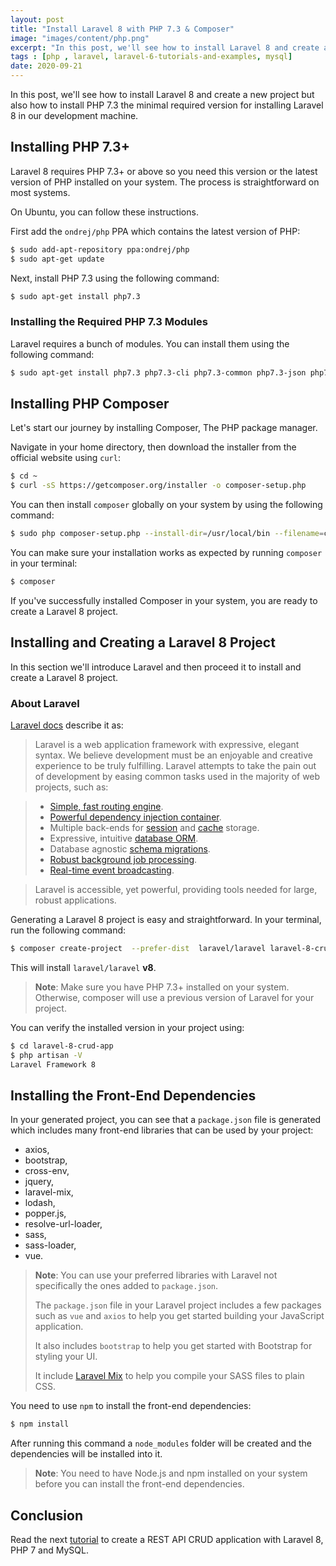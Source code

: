 ```yaml
---
layout: post
title: "Install Laravel 8 with PHP 7.3 & Composer"
image: "images/content/php.png"
excerpt: "In this post, we'll see how to install Laravel 8 and create a new project but also how to install PHP 7.3 the minimal required version for installing Laravel 8 in our development machine" 
tags : [php , laravel, laravel-6-tutorials-and-examples, mysql]
date: 2020-09-21
---
```


In this post, we'll see how to install Laravel 8 and create a new project but also how to install PHP 7.3 the minimal required version for installing Laravel 8 in our development machine.

## Installing PHP 7.3+

Laravel 8 requires PHP 7.3+ or above so you need this version or the latest version of PHP installed on your system. The process is straightforward on most systems.

On Ubuntu, you can follow these instructions.

First add the `ondrej/php` PPA which contains the latest version of PHP: 

```bash
$ sudo add-apt-repository ppa:ondrej/php
$ sudo apt-get update
```

Next, install PHP 7.3 using the following command:

```bash
$ sudo apt-get install php7.3
```

 
### Installing the Required PHP 7.3 Modules

Laravel requires a bunch of modules. You can install them using the following command:

```bash
$ sudo apt-get install php7.3 php7.3-cli php7.3-common php7.3-json php7.3-opcache php7.3-mysql php7.3-mbstring php7.3-mcrypt php7.3-zip php7.3-fpm php7.3-xml
```
 
## Installing PHP Composer

Let's start our journey by installing Composer, The PHP package manager.

Navigate in your home directory, then download the installer from the official website using  `curl`:

```bash
$ cd ~
$ curl -sS https://getcomposer.org/installer -o composer-setup.php
```

You can then install  `composer`  globally on your system by using the following command:

```bash
$ sudo php composer-setup.php --install-dir=/usr/local/bin --filename=composer
```

You can make sure your installation works as expected by running `composer` in your terminal:
 
```bash
$ composer
```

If you've successfully installed Composer in your system, you are ready to create a Laravel 8 project.

## Installing and Creating a Laravel 8 Project

In this section we'll introduce Laravel and then proceed it to install and create a Laravel 8 project. 

### About Laravel

[Laravel docs](https://packagist.org/packages/laravel/framework) describe it as:

>Laravel is a web application framework with expressive, elegant syntax. We believe development must be an enjoyable and creative experience to be truly fulfilling. Laravel attempts to take the pain out of development by easing common tasks used in the majority of web projects, such as:

>-   [Simple, fast routing engine](https://laravel.com/docs/routing).
>-   [Powerful dependency injection container](https://laravel.com/docs/container).
>-   Multiple back-ends for  [session](https://laravel.com/docs/session)  and  [cache](https://laravel.com/docs/cache)  storage.
>-   Expressive, intuitive  [database ORM](https://laravel.com/docs/eloquent).
>-   Database agnostic  [schema migrations](https://laravel.com/docs/migrations).
>-   [Robust background job processing](https://laravel.com/docs/queues).
>-   [Real-time event broadcasting](https://laravel.com/docs/broadcasting).

>Laravel is accessible, yet powerful, providing tools needed for large, robust applications.

Generating a Laravel 8 project is easy and straightforward. In your terminal, run the following command:

```bash
$ composer create-project  --prefer-dist  laravel/laravel laravel-8-crud-app 8
```

This will install `laravel/laravel` **v8**.

> **Note**: Make sure you have PHP 7.3+ installed on your system. Otherwise, composer will use a previous version of Laravel for your project.

You can verify the installed version in your project using:

```bash
$ cd laravel-8-crud-app
$ php artisan -V
Laravel Framework 8
```

## Installing the Front-End Dependencies

In your generated project, you can see that a `package.json` file is generated which includes many front-end libraries that can be used by your project:

- axios,
- bootstrap,
- cross-env,
- jquery,
- laravel-mix,
- lodash,
- popper.js,
- resolve-url-loader,
- sass,
- sass-loader,
- vue.
 

> **Note**: You can use your preferred libraries with Laravel not specifically the ones added to `package.json`. 
> 
>The `package.json` file in your Laravel project includes a few packages such as `vue` and `axios` to help you get started building your JavaScript application. 
>
>It also includes `bootstrap` to help you get started with Bootstrap for styling your UI.
>
> It include [Laravel Mix](https://laravel.com/docs/6/mix#working-with-stylesheets) to help you compile your SASS files to plain CSS.
 
You need to use `npm` to install the front-end dependencies:

```bash
$ npm install
```

After running this command a `node_modules` folder will be created and the dependencies will be installed into it.

> **Note**: You need to have Node.js and npm installed on your system before you can install the front-end dependencies.



## Conclusion

Read the next [tutorial](https://www.techiediaries.com/laravel-8-rest-api-crud-mysql/) to create a REST API CRUD application with Laravel 8, PHP 7 and MySQL.
